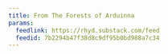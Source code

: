 ```yaml
---
title: From The Forests of Arduinna
params:
  feedlink: https://rhyd.substack.com/feed
  feedid: 7b2294b47f38d8c9df95b0bd988a7c34
---
```

